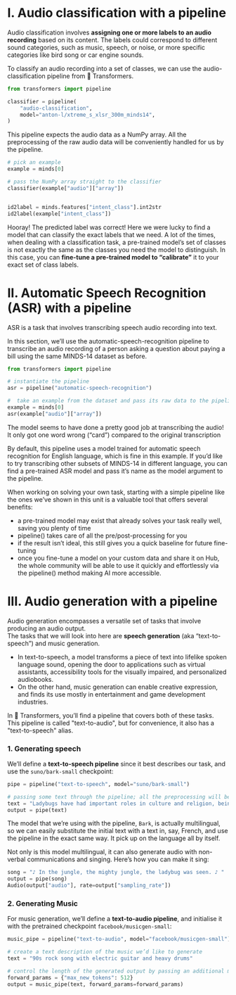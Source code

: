 # I. Audio classification with a pipeline

Audio classification involves **assigning one or more labels to an audio recording** based on its content.
The labels could correspond to different sound categories, such as music, speech, or noise, or more specific categories like bird song or car engine sounds.

To classify an audio recording into a set of classes, we can use the audio-classification pipeline from 🤗 Transformers.

```python
from transformers import pipeline

classifier = pipeline(
    "audio-classification",
    model="anton-l/xtreme_s_xlsr_300m_minds14",
)
```
This pipeline expects the audio data as a NumPy array. All the preprocessing of the raw audio data will be conveniently handled for us by the pipeline.

```python
# pick an example 
example = minds[0]

# pass the NumPy array straight to the classifier
classifier(example["audio"]["array"])


id2label = minds.features["intent_class"].int2str
id2label(example["intent_class"])
```

Hooray! The predicted label was correct! 
Here we were lucky to find a model that can classify the exact labels that we need. 
A lot of the times, when dealing with a classification task, a pre-trained model’s set of classes is not exactly the same as the classes you need the model to distinguish. 
In this case, you can **fine-tune a pre-trained model to “calibrate”** it to your exact set of class labels.


# II. Automatic Speech Recognition (ASR) with a pipeline

ASR is a task that involves transcribing speech audio recording into text.

In this section, we’ll use the automatic-speech-recognition pipeline to transcribe an audio recording of a person asking a question about paying a bill using the same MINDS-14 dataset as before.

```python
from transformers import pipeline

# instantiate the pipeline
asr = pipeline("automatic-speech-recognition")

#  take an example from the dataset and pass its raw data to the pipeline
example = minds[0]
asr(example["audio"]["array"])
```

The model seems to have done a pretty good job at transcribing the audio! It only got one word wrong (“card”) compared to the original transcription

By default, this pipeline uses a model trained for automatic speech recognition for English language, which is fine in this example. If you’d like to try transcribing other subsets of MINDS-14 in different language, you can find a pre-trained ASR model and pass it’s name as the model argument to the pipeline.

When working on solving your own task, starting with a simple pipeline like the ones we’ve shown in this unit is a valuable tool that offers several benefits:
- a pre-trained model may exist that already solves your task really well, saving you plenty of time
- pipeline() takes care of all the pre/post-processing for you
- if the result isn’t ideal, this still gives you a quick baseline for future fine-tuning
- once you fine-tune a model on your custom data and share it on Hub, the whole community will be able to use it quickly and effortlessly via the pipeline() method making AI more accessible.


# III. Audio generation with a pipeline

Audio generation encompasses a versatile set of tasks that involve producing an audio output.   
The tasks that we will look into here are **speech generation** (aka “text-to-speech”) and music generation. 

- In text-to-speech, a model transforms a piece of text into lifelike spoken language sound, opening the door to applications such as virtual assistants, accessibility tools for the visually impaired, and personalized audiobooks.
- On the other hand, music generation can enable creative expression, and finds its use mostly in entertainment and game development industries.

In 🤗 Transformers, you’ll find a pipeline that covers both of these tasks.    
This pipeline is called "text-to-audio", but for convenience, it also has a "text-to-speech" alias. 


### 1. Generating speech
We’ll define a **text-to-speech pipeline** since it best describes our task, and use the `suno/bark-small` checkpoint:
```python
pipe = pipeline("text-to-speech", model="suno/bark-small")

# passing some text through the pipeline; all the preprocessing will be done for us under the hood:
text = "Ladybugs have had important roles in culture and religion, being associated with luck, love, fertility and prophecy. "
output = pipe(text)
```

The model that we’re using with the pipeline, `Bark`, is actually multilingual, so we can easily substitute the initial text with a text in, say, French, and use the pipeline in the exact same way. It pick up on the language all by itself.

Not only is this model multilingual, it can also generate audio with non-verbal communications and singing. Here’s how you can make it sing:
```python
song = "♪ In the jungle, the mighty jungle, the ladybug was seen. ♪ "
output = pipe(song)
Audio(output["audio"], rate=output["sampling_rate"])
```


### 2. Generating Music
For music generation, we’ll define a **text-to-audio pipeline**, and initialise it with the pretrained checkpoint `facebook/musicgen-small`:
```python
music_pipe = pipeline("text-to-audio", model="facebook/musicgen-small")

# create a text description of the music we’d like to generate
text = "90s rock song with electric guitar and heavy drums"

# control the length of the generated output by passing an additional max_new_tokens parameter to the model
forward_params = {"max_new_tokens": 512}
output = music_pipe(text, forward_params=forward_params)
```
